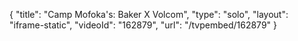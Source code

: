 {
    "title": "Camp Mofoka's: Baker X Volcom",
    "type": "solo",
    "layout": "iframe-static",
    "videoId": "162879",
    "url": "\/tvpembed\/162879"
}